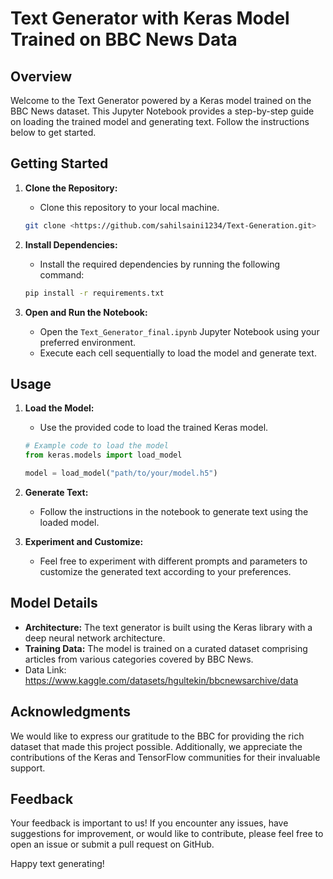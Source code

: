 # Text Generator with Keras Model Trained on BBC News Data

## Overview

Welcome to the Text Generator powered by a Keras model trained on the BBC News dataset. This Jupyter Notebook provides a step-by-step guide on loading the trained model and generating text. Follow the instructions below to get started.

## Getting Started

1. **Clone the Repository:**
   - Clone this repository to your local machine.

    ```bash
    git clone <https://github.com/sahilsaini1234/Text-Generation.git>
    ```

2. **Install Dependencies:**
   - Install the required dependencies by running the following command:

    ```bash
    pip install -r requirements.txt
    ```

3. **Open and Run the Notebook:**
   - Open the `Text_Generator_final.ipynb` Jupyter Notebook using your preferred environment.
   - Execute each cell sequentially to load the model and generate text.

## Usage

1. **Load the Model:**
   - Use the provided code to load the trained Keras model.

    ```python
    # Example code to load the model
    from keras.models import load_model

    model = load_model("path/to/your/model.h5")
    ```

2. **Generate Text:**
   - Follow the instructions in the notebook to generate text using the loaded model.

3. **Experiment and Customize:**
   - Feel free to experiment with different prompts and parameters to customize the generated text according to your preferences.

## Model Details

- **Architecture:** The text generator is built using the Keras library with a deep neural network architecture.
- **Training Data:** The model is trained on a curated dataset comprising articles from various categories covered by BBC News.
- Data Link: https://www.kaggle.com/datasets/hgultekin/bbcnewsarchive/data

## Acknowledgments

We would like to express our gratitude to the BBC for providing the rich dataset that made this project possible. Additionally, we appreciate the contributions of the Keras and TensorFlow communities for their invaluable support.

## Feedback

Your feedback is important to us! If you encounter any issues, have suggestions for improvement, or would like to contribute, please feel free to open an issue or submit a pull request on GitHub.

Happy text generating!
